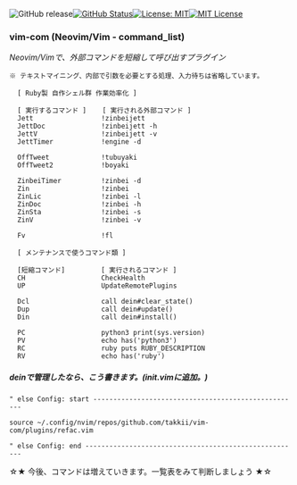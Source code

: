 ![GitHub release](https://img.shields.io/github/release/takkii/build_ijaas.svg?style=flat)[![GitHub Status](https://img.shields.io/github/last-commit/takkii/tubuyaki.svg?style=flat)](GitHub)[![License: MIT](https://img.shields.io/badge/License-MIT-yellow.svg)](https://opensource.org/licenses/MIT)[![MIT License](http://img.shields.io/badge/license-MIT-blue.svg?style=flat)](LICENSE)

### vim-com (Neovim/Vim - command_list)

*Neovim/Vimで、外部コマンドを短縮して呼び出すプラグイン*
```
※ テキストマイニング、内部で引数を必要とする処理、入力待ちは省略しています。
```

      [ Ruby製 自作シェル群 作業効率化 ]
      
      [ 実行するコマンド ]    [ 実行される外部コマンド ]
      Jett                 !zinbeijett
      JettDoc              !zinbeijett -h
      JettV                !zinbeijett -v
      JettTimer            !engine -d      
      
      OffTweet             !tubuyaki
      OffTweet2            !boyaki
      
      ZinbeiTimer          !zinbei -d
      Zin                  !zinbei
      ZinLic               !zinbei -l
      ZinDoc               !zinbei -h
      ZinSta               !zinbei -s
      ZinV                 !zinbei -v
      
      Fv                   !fl

      [ メンテナンスで使うコマンド類 ]
      
      [短縮コマンド]         [ 実行されるコマンド ]
      CH                   CheckHealth
      UP                   UpdateRemotePlugins
      
      Dcl                  call dein#clear_state()
      Dup                  call dein#update()
      Din                  call dein#install()
      
      PC                   python3 print(sys.version)
      PV                   echo has('python3')
      RC                   ruby puts RUBY_DESCRIPTION
      RV                   echo has('ruby')


##### deinで管理したなら、こう書きます。(init.vimに追加。)
```vimL
" else Config: start ----------------------------------------------------

source ~/.config/nvim/repos/github.com/takkii/vim-com/plugins/refac.vim

" else Config: end ------------------------------------------------------
```

☆★ 今後、コマンドは増えていきます。一覧表をみて判断しましょう ★☆